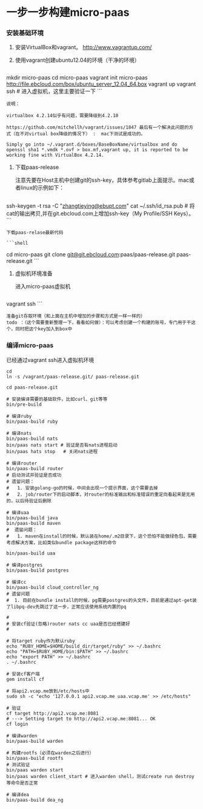 
# 一步一步构建micro-paas

### 安装基础环境

1. 安装VirtualBox和vagrant。 http://www.vagrantup.com/

1. 使用vagrant创建ubuntu12.04的环境（干净的环境）

	```shell
mkdir micro-paas
cd micro-paas
vagrant init micro-paas http://file.ebcloud.com/box/ubuntu_server_12.04_64.box
vagrant up
vagrant ssh # 进入虚拟机，这里主要验证一下
	```

	说明：

	virtualbox 4.2.14似乎有问题，需要降级到4.2.10

	https://github.com/mitchellh/vagrant/issues/1847 最后有一个解决此问题的方式（在不对virtual box降级的情况下） :  mac下测试是成功的。

	Simply go into ~/.vagrant.d/boxes/BaseBoxName/virtualbox and do openssl sha1 *.vmdk *.ovf > box.mf,vagrant up, it is reported to be working fine with VirtualBox 4.2.14.

1. 下载paas-release

	注意先要在Host主机中创建git的ssh-key，具体参考gitlab上面提示。mac或者linux的示例如下：

	```shell
ssh-keygen -t rsa -C "zhangtieying@ebupt.com"
cat ~/.ssh/id_rsa.pub  # 将cat的输出拷贝,并在git.ebcloud.com上增加ssh-key（My Profile/SSH Keys）。
	```

	下载paas-relase最新代码

	```shell
cd micro-paas
git clone git@git.ebcloud.com:paas/paas-release.git paas-release.git
	```

1. 虚拟机环境准备

	进入micro-paas虚拟机

	```shell
vagrant ssh
	```

	准备git存取环境（和上面在主机中增加的步骤和方式是一样一样的）
	todo ：（这个需要重新整理一下，看看如何做）：可以考虑创建一个构建的账号，专门用于干这个，同时把这个key加入到box中


### 编译micro-paas

已经通过vagrant ssh进入虚拟机环境

```shell
cd
ln -s /vagrant/paas-release.git/ paas-release.git

cd paas-release.git

# 安装编译需要的基础软件，比如curl、git等等
bin/pre-build  

# 编译ruby
bin/paas-build ruby 

# 编译nats
bin/paas-build nats
bin/paas nats start # 验证是否有nats进程启动
bin/paas hats stop   # 关闭nats进程

# 编译router
bin/paas-build router 
# 启动测试并验证是否成功
# 遗留问题：
#   1. 安装golang-go的时候，中间会出现一个提示界面，这个需要去掉
#   2. job/router下的启动脚本，对router的标准输出和标准错误的重定向看起来是无用的，以后待验证后删除

# 编译uaa
bin/paas-build java
bin/paas-build maven  
#  遗留问题：
#   1. maven在install的时候，默认装在home/.m2目录下，这个恐怕不能做绿色包，需要考虑解决方案，比如类似bundle package这样的命令

bin/paas-build uaa

# 编译postgres
bin/paas-build postgres

# 编译cc
bin/paas-build cloud_controller_ng
# 遗留问题
#  1. 目前在bundle install的时候，pg需要postgres的头文件，目前是通过apt-get装了libpq-dev先跳过了这一步，正常应该使用系统内置的pq

#
# 安装cf验证(忽略)router nats cc uaa是否已经搭建好
#

# 将target ruby作为默认ruby
echo "RUBY_HOME=$HOME/build_dir/target/ruby" >> ~/.bashrc
echo "PATH=$RUBY_HOME/bin:$PATH" >> ~/.bashrc
echo "export PATH" >> ~/.bashrc
. ~/.bashrc

# 安装cf客户端
gem install cf

# 将api2.vcap.me放到/etc/hosts中
sudo sh -c "echo '127.0.0.1 api2.vcap.me uaa.vcap.me' >> /etc/hosts"

# 验证
cf target http://api2.vcap.me:8081    
# ---> Setting target to http://api2.vcap.me:8081... OK 
cf login

# 编译warden
bin/paas-build warden 

# 构建rootfs（必须在warden之后进行）
bin/paas-build rootfs
# 测试验证
bin/paas warden start
bin/paas warden client_start # 进入warden shell，测试create run destroy等命令是否正常

# 编译dea
bin/paas-build dea_ng


```